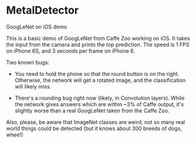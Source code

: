# MetalDetector
GoogLeNet on iOS demo

This is a basic demo of GoogLeNet from Caffe Zoo working on iOS.
It takes the input from the camera and prints the top prediction.
The speed is 1 FPS on iPhone 6S, and 3 seconds per frame on iPhone 6.

Two known bugs:

* You need to hold the phone so that the round button is on the right.
Otherwise, the network will get a rotated image, and the classification will likely miss.

* There's a rounding bug right now (likely, in Convolution layers). While the network gives answers
which are within ~3% of Caffe output, it's slightly worse than a real GoogLeNet taken from the Caffe Zoo.

Also, please, be aware that ImageNet classes are weird, not so many real world things could be detected (but it knows about 300 breeds of dogs, whee!)
